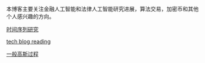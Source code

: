 本博客主要关注金融人工智能和法律人工智能研究进展，算法交易，加密币和其他个人感兴趣的方向。






[时间序列研究](timeseries\tss.md)


[tech blog reading](blog_reading\README.md)

[一般高斯过程](deep_gaussian_process/gaussianprocessformachinelearning.md)